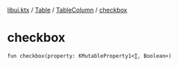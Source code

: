 [libui.ktx](../../README.md) / [Table](../README.md) / [TableColumn](README.md) / [checkbox](checkbox.md)

# checkbox

`fun checkbox(property: KMutableProperty1<`[`T`](README.md#T)`, Boolean>)`

